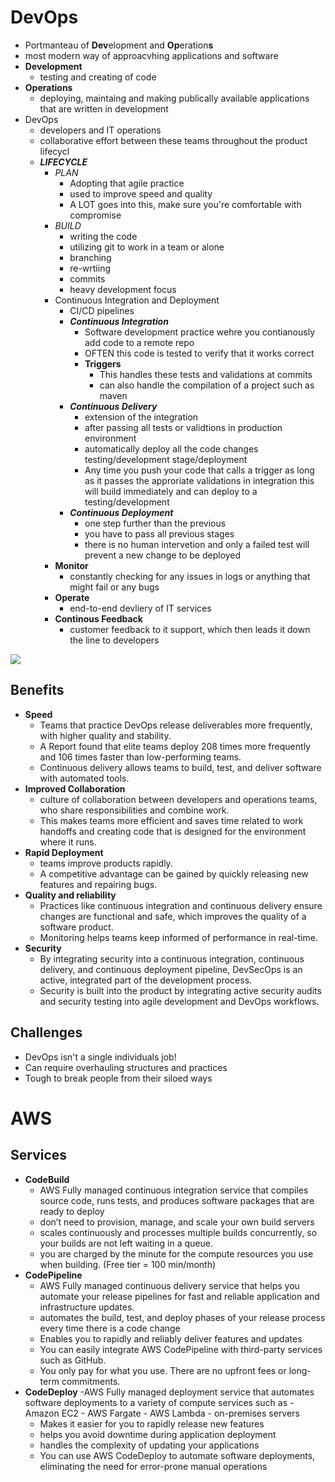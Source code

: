 # DevOps

-   Portmanteau of **Dev**elopment and **Op**eration**s**
-   most modern way of approacvhing applications and software
-   **Development**
    -   testing and creating of code
-   **Operations**
    -   deploying, maintaing and making publically available applications that are written in development
-   DevOps
    -   developers and IT operations
    -   collaborative effort between these teams throughout the product lifecycl
    -   **_LIFECYCLE_**
        -   _PLAN_
            -   Adopting that agile practice
            -   used to improve speed and quality
            -   A LOT goes into this, make sure you're comfortable with compromise
        -   _BUILD_
            -   writing the code
            -   utilizing git to work in a team or alone
            -   branching
            -   re-wrtiing
            -   commits
            -   heavy development focus
        -   Continuous Integration and Deployment
            -   CI/CD pipelines
            -   **_Continuous Integration_**
                -   Software development practice wehre you contianously add code to a remote repo
                -   OFTEN this code is tested to verify that it works correct
                -   **Triggers**
                    -   This handles these tests and validations at commits
                    -   can also handle the compilation of a project such as maven
            -   **_Continuous Delivery_**
                -   extension of the integration
                -   after passing all tests or validtions in production environment
                -   automatically deploy all the code changes testing/development stage/deployment
                -   Any time you push your code that calls a trigger as long as it passes the approriate validations in integration this will build immediately and can deploy to a testing/development
            -   **_Continuous Deployment_**
                -   one step further than the previous
                -   you have to pass all previous stages
                -   there is no human intervetion and only a failed test will prevent a new change to be deployed
        -   **Monitor**
            -   constantly checking for any issues in logs or anything that might fail or any bugs
        -   **Operate**
            -   end-to-end devliery of IT services
        -   **Continous Feedback**
            -   customer feedback to it support, which then leads it down the line to developers

![](https://wac-cdn.atlassian.com/dam/jcr:aa29a13c-67a8-424b-a21b-ad10fe6897df/DevOps%20infinity%20wheel_SIMPLE.png?cdnVersion=484)

## Benefits

-   **Speed**
    -   Teams that practice DevOps release deliverables more frequently, with higher quality and stability.
    -   A Report found that elite teams deploy 208 times more frequently and 106 times faster than low-performing teams.
    -   Continuous delivery allows teams to build, test, and deliver software with automated tools.
-   **Improved Collaboration**
    -   culture of collaboration between developers and operations teams, who share responsibilities and combine work.
    -   This makes teams more efficient and saves time related to work handoffs and creating code that is designed for the environment where it runs.
-   **Rapid Deployment**
    -   teams improve products rapidly.
    -   A competitive advantage can be gained by quickly releasing new features and repairing bugs.
-   **Quality and reliability**
    -   Practices like continuous integration and continuous delivery ensure changes are functional and safe, which improves the quality of a software product.
    -   Monitoring helps teams keep informed of performance in real-time.
-   **Security**
    -   By integrating security into a continuous integration, continuous delivery, and continuous deployment pipeline, DevSecOps is an active, integrated part of the development process.
    -   Security is built into the product by integrating active security audits and security testing into agile development and DevOps workflows.

## Challenges

-   DevOps isn't a single individuals job!
-   Can require overhauling structures and practices
-   Tough to break people from their siloed ways

# AWS

## Services

-   **CodeBuild**
    -   AWS Fully managed continuous integration service that compiles source code, runs tests, and produces software packages that are ready to deploy
    -   don’t need to provision, manage, and scale your own build servers
    -   scales continuously and processes multiple builds concurrently, so your builds are not left waiting in a queue.
    -   you are charged by the minute for the compute resources you use when building. (Free tier = 100 min/month)
-   **CodePipeline**
    -   AWS Fully managed continuous delivery service that helps you automate your release pipelines for fast and reliable application and infrastructure updates.
    -   automates the build, test, and deploy phases of your release process every time there is a code change
    -   Enables you to rapidly and reliably deliver features and updates
    -   You can easily integrate AWS CodePipeline with third-party services such as GitHub.
    -   You only pay for what you use. There are no upfront fees or long-term commitments.
-   **CodeDeploy**
    -AWS Fully managed deployment service that automates software deployments to a variety of compute services such as - Amazon EC2 - AWS Fargate - AWS Lambda - on-premises servers
    -   Makes it easier for you to rapidly release new features
    -   helps you avoid downtime during application deployment
    -   handles the complexity of updating your applications
    -   You can use AWS CodeDeploy to automate software deployments, eliminating the need for error-prone manual operations
